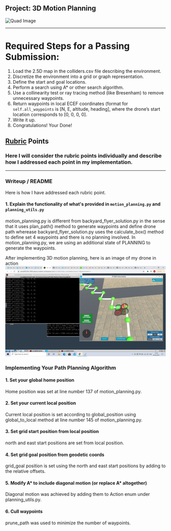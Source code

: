 ## Project: 3D Motion Planning
![Quad Image](./misc/enroute.png)

---


# Required Steps for a Passing Submission:
1. Load the 2.5D map in the colliders.csv file describing the environment.
2. Discretize the environment into a grid or graph representation.
3. Define the start and goal locations.
4. Perform a search using A* or other search algorithm.
5. Use a collinearity test or ray tracing method (like Bresenham) to remove unnecessary waypoints.
6. Return waypoints in local ECEF coordinates (format for `self.all_waypoints` is [N, E, altitude, heading], where the drone’s start location corresponds to [0, 0, 0, 0].
7. Write it up.
8. Congratulations!  Your Done!

## [Rubric](https://review.udacity.com/#!/rubrics/1534/view) Points
### Here I will consider the rubric points individually and describe how I addressed each point in my implementation.  

---
### Writeup / README

Here is how I have addressed each rubric point.

#### 1. Explain the functionality of what's provided in `motion_planning.py` and `planning_utils.py`

motion_planning.py is different from backyard_flyer_solution.py in the sense that it uses plan_path() method to generate waypoints and define drone path wherease backyard_flyer_solution.py uses the calculate_box() method to define set 4 waypoints and there is no planning involved. In motion_planning.py, we are using an additional state of PLANNING to generate the waypoints.

After implementing 3D motion planning, here is an image of my drone in action
![Top Down View](./drone1.jpg)



### Implementing Your Path Planning Algorithm

#### 1. Set your global home position
Home position was set at line number 137 of motion_planning.py.

#### 2. Set your current local position
Current local position is set according to global_position using global_to_local method at line number 145 of motion_planning.py.

#### 3. Set grid start position from local position
north and east start positions are set from local position.

#### 4. Set grid goal position from geodetic coords
grid_goal position is set using the north and east start positions by adding to the relative offsets.

#### 5. Modify A* to include diagonal motion (or replace A* altogether)
Diagonal motion was achieved by adding them to Action enum under planning_utils.py.

#### 6. Cull waypoints 
prune_path was used to minimize the number of waypoints.
